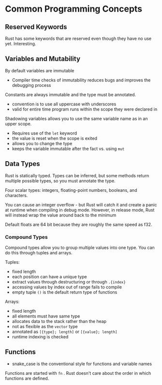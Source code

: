 # Common Programming Concepts

## Reserved Keywords

Rust has some keywords that are reserved even though they have no use yet. Interesting.

## Variables and Mutability

By default variables are immutable

- Compiler time checks of immutability reduces bugs and improves the debugging process

Constants are always immutable and the type must be annotated.

- convention is to use all uppercase with underscores
- valid for entire time program runs within the scope they were declared in

Shadowing variables allows you to use the same variable name as in an upper scope.

- Requires use of the `let` keyword
- the value is reset when the scope is exited
- allows you to change the type
- keeps the variable immutable after the fact vs. using `mut`

## Data Types

Rust is statically typed. Types can be inferred, but some methods return multiple possible types, so you must annotate the type.

Four scalar types: integers, floating-point numbers, booleans, and characters.

You can cause an integer overflow - but Rust will catch it and create a panic at runtime when compiling in debug mode. However, in release mode, Rust will instead wrap the value around back to the minimum

Default floats are 64 bit because they are roughly the same speed as f32.

### Compound Types

Compound types allow you to group multiple values into one type. You can do this through tuples and arrays.

Tuples:

- fixed length
- each position can have a unique type
- extract values through destructuring or through `.{index}`
- accessing values by index out of range fails to compile
- empty tuple `()` is the default return type of functions

Arrays:

- fixed length
- all elements must have same type
- allocates data to the stack rather than the heap
- not as flexible as the `vector` type
- annotated as `[{type}; length]` or `[{value}; length]`
- runtime indexing is checked

## Functions

- snake_case is the conventional style for functions and variable names

Functions are started with `fn` . Rust doesn't care about the order in which functions are defined.
